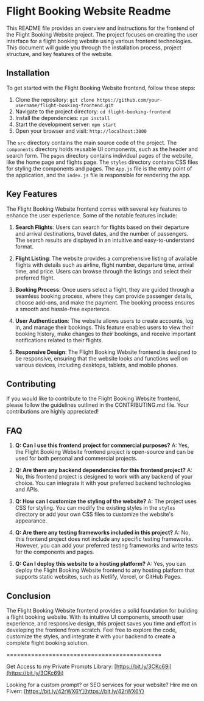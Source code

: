 # Flight Booking Website Readme

This README file provides an overview and instructions for the frontend of the Flight Booking Website project. The project focuses on creating the user interface for a flight booking website using various frontend technologies. This document will guide you through the installation process, project structure, and key features of the website.

## Installation

To get started with the Flight Booking Website frontend, follow these steps:

1. Clone the repository: `git clone https://github.com/your-username/flight-booking-frontend.git`
2. Navigate to the project directory: `cd flight-booking-frontend`
3. Install the dependencies: `npm install`
4. Start the development server: `npm start`
5. Open your browser and visit: `http://localhost:3000`


The `src` directory contains the main source code of the project. The `components` directory holds reusable UI components, such as the header and search form. The `pages` directory contains individual pages of the website, like the home page and flights page. The `styles` directory contains CSS files for styling the components and pages. The `App.js` file is the entry point of the application, and the `index.js` file is responsible for rendering the app.

## Key Features

The Flight Booking Website frontend comes with several key features to enhance the user experience. Some of the notable features include:

1. **Search Flights**: Users can search for flights based on their departure and arrival destinations, travel dates, and the number of passengers. The search results are displayed in an intuitive and easy-to-understand format.

2. **Flight Listing**: The website provides a comprehensive listing of available flights with details such as airline, flight number, departure time, arrival time, and price. Users can browse through the listings and select their preferred flight.

3. **Booking Process**: Once users select a flight, they are guided through a seamless booking process, where they can provide passenger details, choose add-ons, and make the payment. The booking process ensures a smooth and hassle-free experience.

4. **User Authentication**: The website allows users to create accounts, log in, and manage their bookings. This feature enables users to view their booking history, make changes to their bookings, and receive important notifications related to their flights.

5. **Responsive Design**: The Flight Booking Website frontend is designed to be responsive, ensuring that the website looks and functions well on various devices, including desktops, tablets, and mobile phones.

## Contributing

If you would like to contribute to the Flight Booking Website frontend, please follow the guidelines outlined in the CONTRIBUTING.md file. Your contributions are highly appreciated!

## FAQ

1. **Q: Can I use this frontend project for commercial purposes?**
   A: Yes, the Flight Booking Website frontend project is open-source and can be used for both personal and commercial projects.

2. **Q: Are there any backend dependencies for this frontend project?**
   A: No, this frontend project is designed to work with any backend of your choice. You can integrate it with your preferred backend technologies and APIs.

3. **Q: How can I customize the styling of the website?**
   A: The project uses CSS for styling. You can modify the existing styles in the `styles` directory or add your own CSS files to customize the website's appearance.

4. **Q: Are there any testing frameworks included in this project?**
   A: No, this frontend project does not include any specific testing frameworks. However, you can add your preferred testing frameworks and write tests for the components and pages.

5. **Q: Can I deploy this website to a hosting platform?**
   A: Yes, you can deploy the Flight Booking Website frontend to any hosting platform that supports static websites, such as Netlify, Vercel, or GitHub Pages.

## Conclusion

The Flight Booking Website frontend provides a solid foundation for building a flight booking website. With its intuitive UI components, smooth user experience, and responsive design, this project saves you time and effort in developing the frontend from scratch. Feel free to explore the code, customize the styles, and integrate it with your backend to create a complete flight booking solution.

============================================

Get Access to my Private Prompts Library:  [https://bit.ly/3CKc69i](https://bit.ly/3CKc69i)

Looking for a custom prompt? or SEO services for your website? Hire me on Fiverr:  [https://bit.ly/42rWX6Y](https://bit.ly/42rWX6Y)